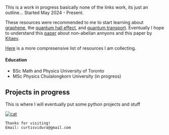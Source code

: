 This is a work in progress basically none of the links work, its just an outline...
Started May 2024 - Present.

These resources were recommended to me to start learning about [graphene](https://web.physics.ucsb.edu/~phys123B/w2015/pdf_CoursGraphene2008.pdf),
the [quantum hall effect](https://arxiv.org/pdf/0909.1998), and [quantum transport](https://arxiv.org/pdf/cond-mat/0412664). Eventually I hope to understand 
this [paper](https://arxiv.org/pdf/0707.1889) about non-abelian annyons and this paper by [Kitaev](https://arxiv.org/pdf/quant-ph/9707021).

[Here](./resources.md) is a more compresensive list of resources I am collecting. 

#### Education
*   BSc Math and Physics University of Toronto
*   MSc Physics Chulalongkorn University (in progress)

## Projects in progress

This is where I will eventually put some python projects and stuff 

[<img src="/figures/film/thailand/000030310027.jpg" alt="cat" >](https://curtisvidura.github.io/galleryNew)


```
Thanks for visiting!
Email: curtisvidura@gmail.com
```
